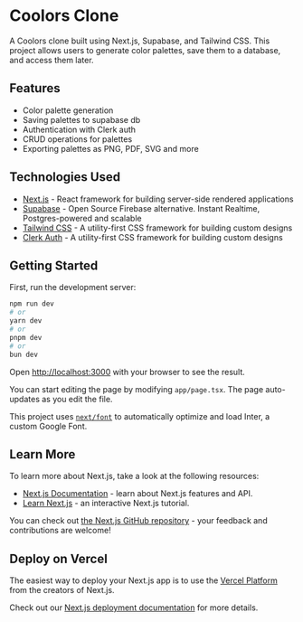 # Coolors Clone

A Coolors clone built using Next.js, Supabase, and Tailwind CSS. This project allows users to generate color palettes, save them to a database, and access them later.

## Features

- Color palette generation
- Saving palettes to supabase db
- Authentication with Clerk auth
- CRUD operations for palettes
- Exporting palettes as PNG, PDF, SVG and more

## Technologies Used

- [Next.js](https://nextjs.org/) - React framework for building server-side rendered applications
- [Supabase](https://supabase.io/) - Open Source Firebase alternative. Instant Realtime, Postgres-powered and scalable
- [Tailwind CSS](https://tailwindcss.com/) - A utility-first CSS framework for building custom designs
- [Clerk Auth](https://tailwindcss.com/) - A utility-first CSS framework for building custom designs

## Getting Started

First, run the development server:

```bash
npm run dev
# or
yarn dev
# or
pnpm dev
# or
bun dev
```

Open [http://localhost:3000](http://localhost:3000) with your browser to see the result.

You can start editing the page by modifying `app/page.tsx`. The page auto-updates as you edit the file.

This project uses [`next/font`](https://nextjs.org/docs/basic-features/font-optimization) to automatically optimize and load Inter, a custom Google Font.

## Learn More

To learn more about Next.js, take a look at the following resources:

- [Next.js Documentation](https://nextjs.org/docs) - learn about Next.js features and API.
- [Learn Next.js](https://nextjs.org/learn) - an interactive Next.js tutorial.

You can check out [the Next.js GitHub repository](https://github.com/vercel/next.js/) - your feedback and contributions are welcome!

## Deploy on Vercel

The easiest way to deploy your Next.js app is to use the [Vercel Platform](https://vercel.com/new?utm_medium=default-template&filter=next.js&utm_source=create-next-app&utm_campaign=create-next-app-readme) from the creators of Next.js.

Check out our [Next.js deployment documentation](https://nextjs.org/docs/deployment) for more details.
